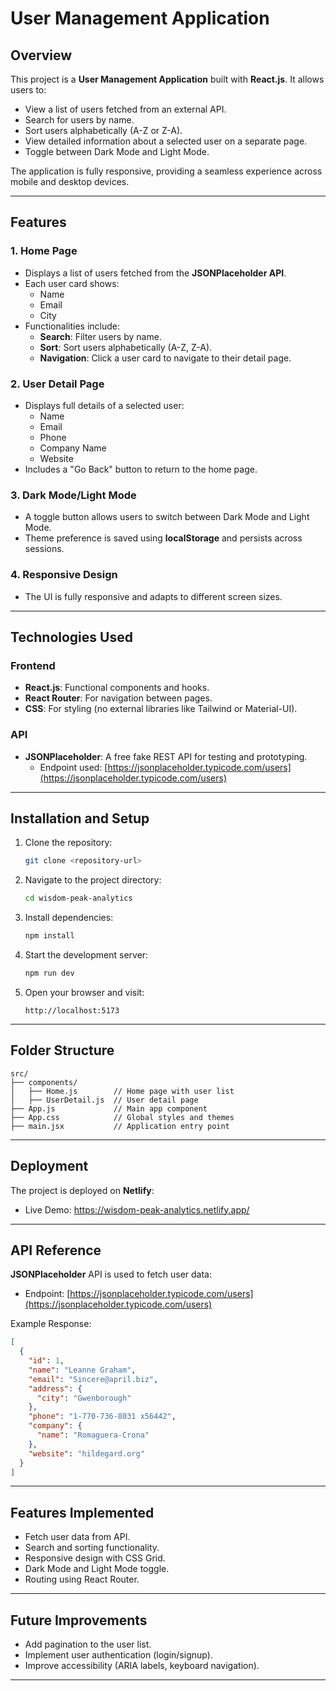 # User Management Application

## Overview
This project is a **User Management Application** built with **React.js**. It allows users to:
- View a list of users fetched from an external API.
- Search for users by name.
- Sort users alphabetically (A-Z or Z-A).
- View detailed information about a selected user on a separate page.
- Toggle between Dark Mode and Light Mode.

The application is fully responsive, providing a seamless experience across mobile and desktop devices.

---

## Features

### 1. Home Page
- Displays a list of users fetched from the **JSONPlaceholder API**.
- Each user card shows:
  - Name
  - Email
  - City
- Functionalities include:
  - **Search**: Filter users by name.
  - **Sort**: Sort users alphabetically (A-Z, Z-A).
  - **Navigation**: Click a user card to navigate to their detail page.

### 2. User Detail Page
- Displays full details of a selected user:
  - Name
  - Email
  - Phone
  - Company Name
  - Website
- Includes a "Go Back" button to return to the home page.

### 3. Dark Mode/Light Mode
- A toggle button allows users to switch between Dark Mode and Light Mode.
- Theme preference is saved using **localStorage** and persists across sessions.

### 4. Responsive Design
- The UI is fully responsive and adapts to different screen sizes.

---

## Technologies Used

### Frontend
- **React.js**: Functional components and hooks.
- **React Router**: For navigation between pages.
- **CSS**: For styling (no external libraries like Tailwind or Material-UI).

### API
- **JSONPlaceholder**: A free fake REST API for testing and prototyping.
  - Endpoint used: [https://jsonplaceholder.typicode.com/users](https://jsonplaceholder.typicode.com/users)

---

## Installation and Setup

1. Clone the repository:
   ```bash
   git clone <repository-url>
   ```

2. Navigate to the project directory:
   ```bash
   cd wisdom-peak-analytics
   ```

3. Install dependencies:
   ```bash
   npm install
   ```

4. Start the development server:
   ```bash
   npm run dev
   ```

5. Open your browser and visit:
   ```
   http://localhost:5173
   ```

---

## Folder Structure
```
src/
├── components/
│   ├── Home.js        // Home page with user list
│   ├── UserDetail.js  // User detail page
├── App.js             // Main app component
├── App.css            // Global styles and themes
├── main.jsx           // Application entry point
```

---

## Deployment
The project is deployed on **Netlify**:
- Live Demo: https://wisdom-peak-analytics.netlify.app/

---

## API Reference
**JSONPlaceholder** API is used to fetch user data:
- Endpoint: [https://jsonplaceholder.typicode.com/users](https://jsonplaceholder.typicode.com/users)

Example Response:
```json
[
  {
    "id": 1,
    "name": "Leanne Graham",
    "email": "Sincere@april.biz",
    "address": {
      "city": "Gwenborough"
    },
    "phone": "1-770-736-8031 x56442",
    "company": {
      "name": "Romaguera-Crona"
    },
    "website": "hildegard.org"
  }
]
```

---

## Features Implemented
- Fetch user data from API.
- Search and sorting functionality.
- Responsive design with CSS Grid.
- Dark Mode and Light Mode toggle.
- Routing using React Router.

---

## Future Improvements
- Add pagination to the user list.
- Implement user authentication (login/signup).
- Improve accessibility (ARIA labels, keyboard navigation).

---


